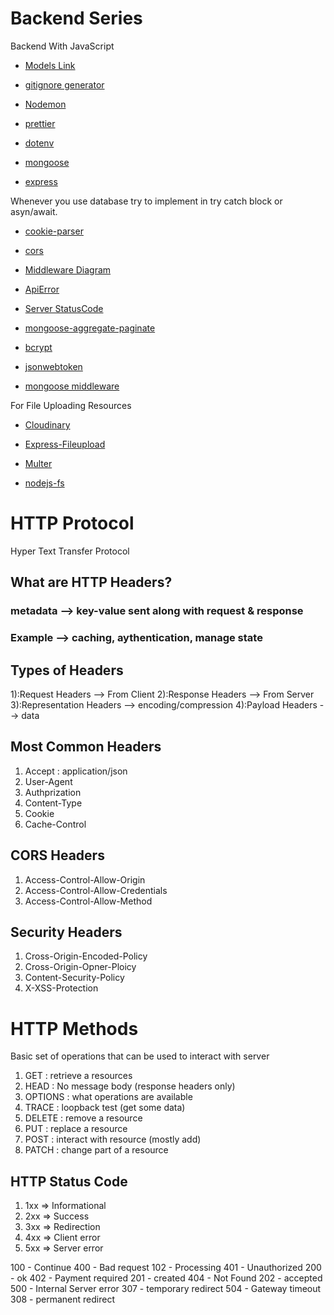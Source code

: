 # Backend Series

Backend With JavaScript

- [Models Link](https://app.eraser.io/workspace/tn7lFbsRwFjsdtMsvp5a?origin=share)

- [gitignore generator](https://mrkandreev.name/snippets/gitignore-generator)

- [Nodemon](https://www.npmjs.com/package/nodemon)

- [prettier](https://www.npmjs.com/package/prettier)

- [dotenv](https://www.npmjs.com/package/dotenv)

- [mongoose](https://mongoosejs.com/docs/)

- [express](https://expressjs.com/)

Whenever you use database try to implement in try catch block or asyn/await.

- [cookie-parser](https://www.npmjs.com/package/cookie-parser)

- [cors](https://www.npmjs.com/package/cors)

- [Middleware Diagram](https://app.eraser.io/workspace/7vKlDwtvAVoyA95seHVJ?origin=share)

- [ApiError](https://nodejs.org/api/errors.html)

- [Server StatusCode](https://developer.mozilla.org/en-US/docs/Web/HTTP/Status)

- [mongoose-aggregate-paginate](https://www.npmjs.com/package/mongoose-aggregate-paginate-v2)

- [bcrypt](https://www.npmjs.com/package/bcrypt)

- [jsonwebtoken](https://www.npmjs.com/package/jsonwebtoken)

- [mongoose middleware](https://mongoosejs.com/docs/middleware.html)

For File Uploading Resources

- [Cloudinary](https://cloudinary.com/)

- [Express-Fileupload](https://www.npmjs.com/package/express-fileupload)

- [Multer](https://www.npmjs.com/package/multer)

- [nodejs-fs](https://nodejs.org/api/fs.html)

# HTTP Protocol
 Hyper Text Transfer Protocol

## What are HTTP Headers?
### metadata --> key-value sent along with request & response 
### Example --> caching, aythentication, manage state

## Types of Headers
1):Request Headers --> From Client
2):Response Headers --> From Server
3):Representation Headers --> encoding/compression
4):Payload Headers --> data

## Most Common Headers
1. Accept : application/json
2. User-Agent
3. Authprization
4. Content-Type
5. Cookie
6. Cache-Control

## CORS Headers
1. Access-Control-Allow-Origin
2. Access-Control-Allow-Credentials
3. Access-Control-Allow-Method

## Security Headers
1. Cross-Origin-Encoded-Policy
2. Cross-Origin-Opner-Ploicy
3. Content-Security-Policy
4. X-XSS-Protection

# HTTP Methods
Basic set of operations that can be used to interact with server

1. GET : retrieve a resources
2. HEAD : No message body (response headers only)
3. OPTIONS : what operations are available
4. TRACE : loopback test (get some data)
5. DELETE : remove a resource
6. PUT : replace a resource
7. POST : interact with resource (mostly add)
8. PATCH : change part of a resource

## HTTP Status Code
1. 1xx => Informational
2. 2xx => Success
3. 3xx => Redirection
4. 4xx => Client error
5. 5xx => Server error

100 - Continue    400 - Bad request
102 - Processing  401 - Unauthorized
200 - ok          402 - Payment required
201 - created     404 - Not Found
202 - accepted    500 - Internal Server error
307 - temporary redirect  504 - Gateway timeout
308 - permanent redirect



